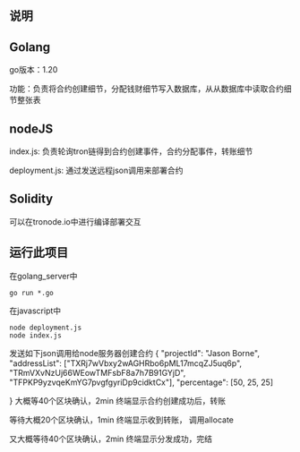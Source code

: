 ## 说明

## Golang

go版本：1.20

功能：负责将合约创建细节，分配钱财细节写入数据库，从从数据库中读取合约细节整张表

## nodeJS

index.js: 负责轮询tron链得到合约创建事件，合约分配事件，转账细节

deployment.js: 通过发送远程json调用来部署合约

## Solidity

可以在tronode.io中进行编译部署交互

## 运行此项目

在golang_server中

```
go run *.go
```

在javascript中

```
node deployment.js
node index.js
```

发送如下json调用给node服务器创建合约
{
	"projectId": "Jason Borne",
	"addressList": ["TXRj7wVbxy2wAGHRbo6pML17mcqZJ5uq6p", "TRmVXvNzUj66WEowTMFsbF8a7h7B91GYjD",
"TFPKP9yzvqeKmYG7pvgfgyriDp9cidktCx"],
 	"percentage": [50, 25, 25] 

}
大概等40个区块确认，2min
终端显示合约创建成功后，转账

等待大概20个区块确认，1min
终端显示收到转账， 调用allocate

又大概等待40个区块确认，2min
终端显示分发成功，完结